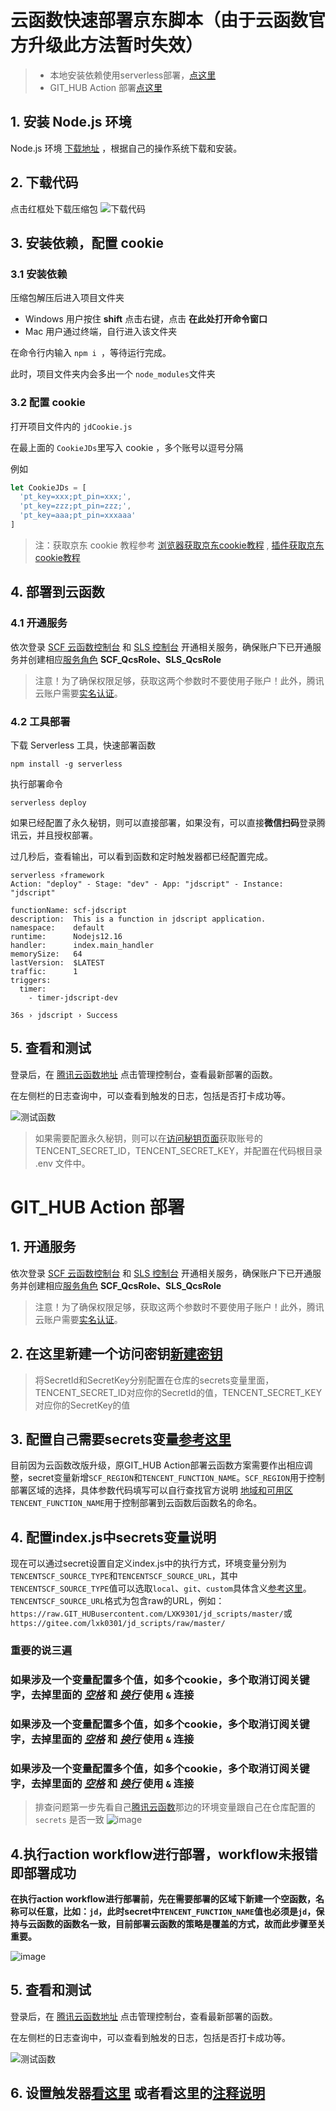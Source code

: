 
# 云函数快速部署京东脚本（由于云函数官方升级此方法暂时失效）
>
> - 本地安装依赖使用serverless部署，[点这里](tencentscf.md#1-安装-nodejs-环境)
> - GIT_HUB Action 部署[点这里](tencentscf.md#GIT_HUB-action-部署)

## 1. 安装 Node.js 环境

Node.js 环境 [下载地址](https://nodejs.org/zh-tw/download/) ，根据自己的操作系统下载和安装。

## 2. 下载代码

点击红框处下载压缩包
![下载代码](https://imgbed-bucket-1251971143.cos.ap-guangzhou.myqcloud.com/1605497672397-zip.png)

## 3. 安装依赖，配置 cookie

### 3.1 安装依赖

压缩包解压后进入项目文件夹

- Windows 用户按住  **shift** 点击右键，点击 **在此处打开命令窗口**
- Mac 用户通过终端，自行进入该文件夹

在命令行内输入 `npm i `，等待运行完成。

此时，项目文件夹内会多出一个 `node_modules`文件夹

### 3.2 配置 cookie

打开项目文件内的 `jdCookie.js`

在最上面的 `CookieJDs`里写入 cookie ，多个账号以逗号分隔

例如

```javascript
let CookieJDs = [
  'pt_key=xxx;pt_pin=xxx;', 
  'pt_key=zzz;pt_pin=zzz;',
  'pt_key=aaa;pt_pin=xxxaaa'
]
```

> 注：获取京东 cookie 教程参考 [浏览器获取京东cookie教程](https://GIT_HUB.com/LXK9301/jd_scripts/blob/master/backUp/GetJdCookie.md) , [插件获取京东cookie教程](https://GIT_HUB.com/LXK9301/jd_scripts/blob/master/backUp/GetJdCookie2.md)


## 4. 部署到云函数

### 4.1 开通服务

依次登录 [SCF 云函数控制台](https://console.cloud.tencent.com/scf) 和 [SLS 控制台](https://console.cloud.tencent.com/sls) 开通相关服务，确保账户下已开通服务并创建相应[服务角色](https://console.cloud.tencent.com/cam/role) **SCF_QcsRole、SLS_QcsRole**

> 注意！为了确保权限足够，获取这两个参数时不要使用子账户！此外，腾讯云账户需要[实名认证](https://console.cloud.tencent.com/developer/auth)。

### 4.2 工具部署

下载 Serverless 工具，快速部署函数
```
npm install -g serverless
```

执行部署命令
```
serverless deploy
```

如果已经配置了永久秘钥，则可以直接部署，如果没有，可以直接**微信扫码**登录腾讯云，并且授权部署。

过几秒后，查看输出，可以看到函数和定时触发器都已经配置完成。
```
serverless ⚡framework
Action: "deploy" - Stage: "dev" - App: "jdscript" - Instance: "jdscript"

functionName: scf-jdscript
description:  This is a function in jdscript application.
namespace:    default
runtime:      Nodejs12.16
handler:      index.main_handler
memorySize:   64
lastVersion:  $LATEST
traffic:      1
triggers: 
  timer: 
    - timer-jdscript-dev

36s › jdscript › Success
```

## 5. 查看和测试

登录后，在 [腾讯云函数地址](https://console.cloud.tencent.com/scf/index) 点击管理控制台，查看最新部署的函数。

在左侧栏的日志查询中，可以查看到触发的日志，包括是否打卡成功等。

![测试函数](https://user-images.GIT_HUBusercontent.com/6993269/99628053-5a9eea80-2a70-11eb-906f-f1d5ea2bfa3a.png)

> 如果需要配置永久秘钥，则可以在[访问秘钥页面](https://console.cloud.tencent.com/cam/capi)获取账号的 TENCENT_SECRET_ID，TENCENT_SECRET_KEY，并配置在代码根目录 .env 文件中。


# GIT_HUB Action 部署
## 1. 开通服务

依次登录 [SCF 云函数控制台](https://console.cloud.tencent.com/scf) 和 [SLS 控制台](https://console.cloud.tencent.com/sls) 开通相关服务，确保账户下已开通服务并创建相应[服务角色](https://console.cloud.tencent.com/cam/role) **SCF_QcsRole、SLS_QcsRole**

> 注意！为了确保权限足够，获取这两个参数时不要使用子账户！此外，腾讯云账户需要[实名认证](https://console.cloud.tencent.com/developer/auth)。

## 2. 在这里新建一个访问密钥[新建密钥](https://console.cloud.tencent.com/cam/capi)
> 将SecretId和SecretKey分别配置在仓库的secrets变量里面， TENCENT_SECRET_ID对应你的SecretId的值，TENCENT_SECRET_KEY对应你的SecretKey的值

## 3. 配置自己需要secrets变量[参考这里](GIT_HUBAction.md#下方提供使用到的-secrets全集合)

目前因为云函数改版升级，原GIT_HUB Action部署云函数方案需要作出相应调整，secret变量新增`SCF_REGION`和`TENCENT_FUNCTION_NAME`。`SCF_REGION`用于控制部署区域的选择，具体参数代码填写可以自行查找官方说明 [地域和可用区](https://cloud.tencent.com/document/product/213/6091) `TENCENT_FUNCTION_NAME`用于控制部署到云函数后函数名的命名。<br>

## 4. 配置index.js中secrets变量说明
现在可以通过secret设置自定义index.js中的执行方式，环境变量分别为`TENCENTSCF_SOURCE_TYPE`和`TENCENTSCF_SOURCE_URL`，其中`TENCENTSCF_SOURCE_TYPE`值可以选取`local`、`git`、`custom`具体含义[参考这里](GIT_HUBAction.md#下方提供使用到的-secrets全集合)。`TENCENTSCF_SOURCE_URL`格式为包含raw的URL，例如：`https://raw.GIT_HUBusercontent.com/LXK9301/jd_scripts/master/`或`https://gitee.com/lxk0301/jd_scripts/raw/master/`<br>


### __重要的说三遍__   
### 如果涉及一个变量配置多个值，如多个cookie，多个取消订阅关键字，去掉里面的 *__[空格]()__* 和 __*[换行]()*__ 使用 `&` 连接   
### 如果涉及一个变量配置多个值，如多个cookie，多个取消订阅关键字，去掉里面的 *__[空格]()__* 和 __*[换行]()*__ 使用 `&` 连接   
### 如果涉及一个变量配置多个值，如多个cookie，多个取消订阅关键字，去掉里面的 *__[空格]()__* 和 __*[换行]()*__ 使用 `&` 连接   
> 排查问题第一步先看自己[腾讯云函数](https://console.cloud.tencent.com/scf/list-detail?rid=5&ns=default&id=scf-jdscript)那边的环境变量跟自己在仓库配置的 `secrets` 是否一致
![image](https://user-images.GIT_HUBusercontent.com/6993269/99937191-06617680-2da0-11eb-99ea-033f2c655683.png)


## 4.执行action workflow进行部署，workflow未报错即部署成功

**在执行action workflow进行部署前，先在需要部署的区域下新建一个空函数，名称可以任意，比如：`jd`，此时secret中`TENCENT_FUNCTION_NAME`值也必须是`jd`，保持与云函数的函数名一致，目前部署云函数的策略是覆盖的方式，故而此步骤至关重要。**<br>

![image](https://user-images.GIT_HUBusercontent.com/6993269/99513289-6a152980-29c5-11eb-9266-3f56ba13d3b2.png)
## 5. 查看和测试
登录后，在 [腾讯云函数地址](https://console.cloud.tencent.com/scf/index) 点击管理控制台，查看最新部署的函数。

在左侧栏的日志查询中，可以查看到触发的日志，包括是否打卡成功等。

![测试函数](https://user-images.GIT_HUBusercontent.com/6993269/99628053-5a9eea80-2a70-11eb-906f-f1d5ea2bfa3a.png)
## 6. 设置触发器[看这里](iCloud.md#5设置触发器) 或者看这里的[注释说明](https://GIT_HUB.com/iouAkira/jd_scripts/blob/patch-1/index.js#L4)
